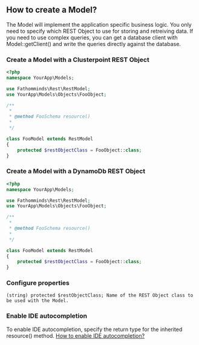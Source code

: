 ## How to create a Model? ##

The Model will implement the application specific business logic. You only need to specify which REST Object to use for storing and retreiving data. If you need to use complex queries, you can get a database client with Model::getClient() and write the queries directly against the database.

### Create a Model with a Clusterpoint REST Object ###

```php
<?php
namespace YourApp\Models;

use Fathomminds\Rest\RestModel;
use YourApp\Models\Objects\FooObject;

/**
 *
 * @method FooSchema resource()
 *
 */

class FooModel extends RestModel
{
    protected $restObjectClass = FooObject::class;
}


```

### Create a Model with a DynamoDb REST Object ###

```php
<?php
namespace YourApp\Models;

use Fathomminds\Rest\RestModel;
use YourApp\Models\Objects\FooObject;

/**
 *
 * @method FooSchema resource()
 *
 */

class FooModel extends RestModel
{
    protected $restObjectClass = FooObject::class;
}

```

### Configure properties ###

```
(string) protected $restObjectClass; Name of the REST Object class to be used with the Model.
```

### Enable IDE autocompletion ###

To enable IDE autocompletion, specify the return type for the inherited resource() method. [How to enable IDE autocompletion?](./ide-autocompletion.md)
